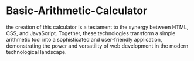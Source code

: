 # Basic-Arithmetic-Calculator
the creation of this calculator is a testament to the synergy between HTML, CSS, and JavaScript. Together, these technologies transform a simple arithmetic tool into a sophisticated and user-friendly application, demonstrating the power and versatility of web development in the modern technological landscape.
